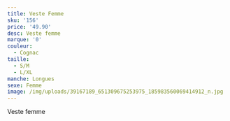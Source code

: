 ```yaml
---
title: Veste Femme
sku: '156'
price: '49.90'
desc: Veste femme
marque: '0'
couleur:
  - Cognac
taille:
  - S/M
  - L/XL
manche: Longues
sexe: Femme
image: /img/uploads/39167189_651309675253975_185983560069414912_n.jpg
---
```

Veste femme
